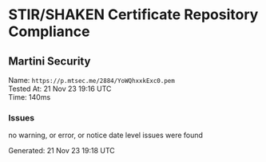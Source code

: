 # STIR/SHAKEN Certificate Repository Compliance

## Martini Security

Name: `https://p.mtsec.me/2884/YoWQhxxkExc0.pem`\
Tested At: 21 Nov 23 19:16 UTC\
Time: 140ms

### Issues

no warning, or error, or notice date level issues were found

Generated: 21 Nov 23 19:18 UTC